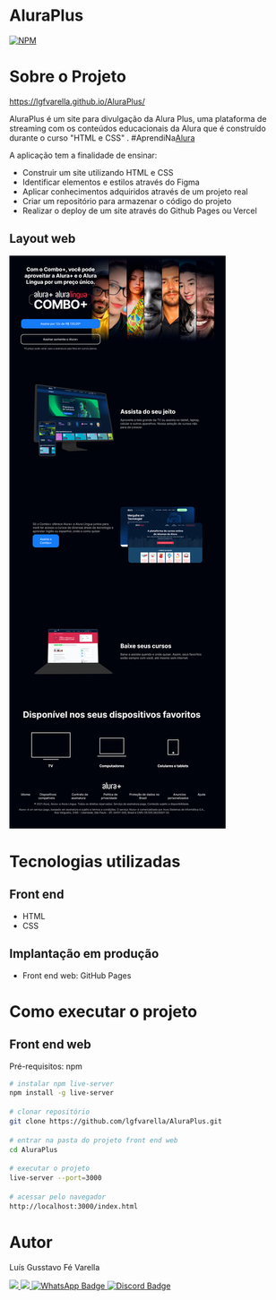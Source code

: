 # AluraPlus
[![NPM](https://img.shields.io/npm/l/react)](https://github.com/lgfvarella/AluraPlus/blob/main/LICENSE)

# Sobre o Projeto

https://lgfvarella.github.io/AluraPlus/

AluraPlus é um site para divulgação da Alura Plus, uma plataforma de streaming com os conteúdos educacionais da Alura que é construído durante o curso "HTML e CSS" . #AprendiNa[Alura](https://www.alura.com.br/curso-online-html-css-praticando-html-css)

A aplicação tem a finalidade de ensinar:
- Construir um site utilizando HTML e CSS
- Identificar elementos e estilos através do Figma
- Aplicar conhecimentos adquiridos através de um projeto real
- Criar um repositório para armazenar o código do projeto
- Realizar o deploy de um site através do Github Pages ou Vercel

## Layout web
![Web 1](https://github.com/lgfvarella/AluraPlus/blob/main/img/AluraPlus.png)

# Tecnologias utilizadas
## Front end
- HTML
- CSS

## Implantação em produção
- Front end web: GitHub Pages

# Como executar o projeto
## Front end web
Pré-requisitos: npm

```bash
# instalar npm live-server
npm install -g live-server 

# clonar repositório
git clone https://github.com/lgfvarella/AluraPlus.git

# entrar na pasta do projeto front end web
cd AluraPlus

# executar o projeto
live-server --port=3000

# acessar pelo navegador
http://localhost:3000/index.html
```

# Autor

Luís Gusstavo Fé Varella

<a href = "mailto:lgfvarella@gmail.com" style="border-radius">
 <img src="https://img.shields.io/badge/Gmail-ff0000?logo=gmail&logoColor=white&style=for-the-badge&labelWidth=120">
</a>
<a href = "https://www.linkedin.com/in/lgvarelladevs/" style="border-radius">
 <img src="https://img.shields.io/badge/Linkedin-0000ff?logo=linkedin&logoColor=white&style=for-the-badge&labelWidth=120">
</a>
<a href="https://api.whatsapp.com/send?phone=55062996113999" target="_blank">
 <img src="https://img.shields.io/badge/WhatsApp-022c02?logo=whatsapp&logoColor=white&style=for-the-badge&labelWidth=120" alt="WhatsApp Badge">
</a>
<a href="https://discord.gg/er2hR9BU" target="_blank">
 <img src="https://img.shields.io/badge/Discord-40128b?logo=discord&logoColor=white&style=for-the-badge&labelWidth=120" alt="Discord Badge">
</a>
